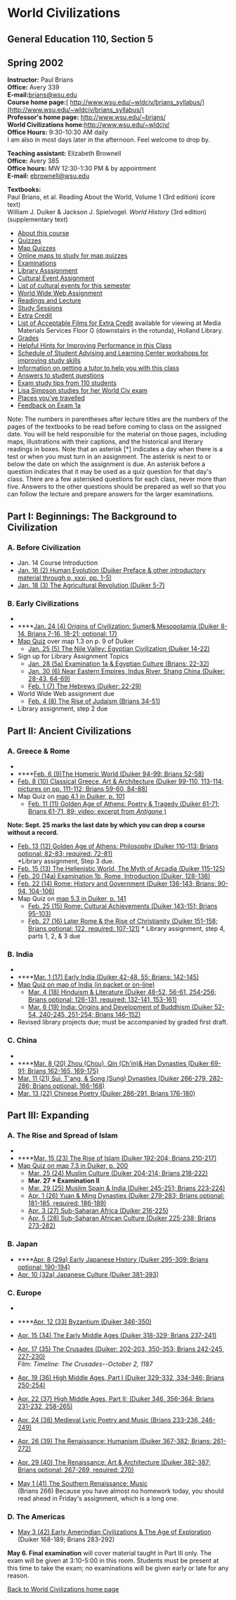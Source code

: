 # World Civilizations

## General Education 110, Section 5

## Spring 2002



**Instructor:** Paul Brians  
**Office:** Avery 339  
**E-mail:**[brians@wsu.edu](MAILTO:brians@wsu.edu)  
**Course home page:**[
http://www.wsu.edu/~wldciv/brians_syllabus/](http://www.wsu.edu/~wldciv/brians_syllabus/)  
**Professor's home page:** <http://www.wsu.edu/~brians/>  
**World Civilizations home:**<http://www.wsu.edu/~wldciv/>  
**Office Hours:** 9:30-10:30 AM daily  
I am also in most days later in the afternoon. Feel welcome to drop by.



**Teaching assistant:** Elizabeth Brownell  
**Office:** Avery 385  
**Office hours:** MW 12:30-1:30 PM  & by appointment  
**E-mail:** ebrownell@wsu.edu



**Textbooks:**  
Paul Brians, et al.  Reading About the World, Volume 1 (3rd edition) (core
text)  
William J. Duiker & Jackson J. Spielvogel. _World History_ (3rd edition)
(supplementary text)  

  * [About this course](about.html)
  * [Quizzes](quizzes.html)
  * [Map Quizzes](map_quizzes.html)
  * [Online maps to study for map quizzes](maps/mapindex.html)
  * [Examinations](examinations.html)
  * [Library Asssignment](library.html)
  * [Cultural Event Assignment](cultural.html)
  * [List of cultural events for this semester](http://www.wsu.edu/~brians/events.html)
  * [World Wide Web Assignment](web.html)
  * [Readings and Lecture](readings.html)
  * [Study Sessions](study.html)
  * [Extra Credit](extra.html)
  * [List of Acceptable Films for Extra Credit](films.html) available for viewing at Media Materials Services Floor G (downstairs in the rotunda), Holland Library.
  * [Grades](grades.html)
  * [Helpful Hints for Improving Performance in this Class](hints.html)
  * [Schedule of Student Advising and Learning Center workshops for improving study skills](http://salc.wsu.edu/acad_assist/lw.asp)
  * [Information on getting a tutor to help you with this class](http://salc.wsu.edu/acad_assist/tutoring/tutor.asp)
  * [Answers to student questions](answers.html)
  * [Exam study tips from 110 students](tips.html)
  * [Lisa Simpson studies for her World Civ exam](lisa.html)
  * [Places you've travelled](countries.html)
  * [Feedback on Exam 1a](exam1a.html) 

Note: The numbers in parentheses after lecture titles are the numbers of the
pages of the textbooks to be read before coming to class on the assigned date.
You will be held responsible for the material on those pages, including maps,
illustrations with their captions, and the historical and literary readings in
boxes. Note that an asterisk [*] indicates a day when there is a test or when
you must turn in an assignment. The asterisk is next to or below the date on
which the assignment is due. An asterisk before a question indicates that it
may be used as a quiz question for that day's class. There are a few
asterisked questions for each class, never more than five. Answers to the
other questions should be prepared as well so that you can follow the lecture
and prepare answers for the larger examinations.

## Part I: Beginnings: The Background to Civilization

### A. Before Civilization

  * Jan. 14 Course Introduction
  * [Jan. 16 (2) Human Evolution (Duiker Preface & other introductory material through p, xxxi, pp. 1-5)](2.html)
  * [Jan. 18 (3) The Agricultural Revolution (Duiker 5-7)](3.html)

  

### B. Early Civilizations

  *  
  * ****[Jan. 24 (4) Origins of Civilization: Sumer& Mesopotamia (Duiker 8-14, Brians 7-16, 18-21; optional: 17)](4.html)  
* [Map Quiz](http://www.wsu.edu/~wldciv/brians_syllabus/maps/maplabels1.html) over map 1.3 on p. 9 of Duiker
  * [Jan. 25 (5) The Nile Valley: Egyptian Civilization (Duiker 14-22)](5.html)  
* Sign up for Library Assignment Topics
  * [Jan. 28 (5a) Examination 1a & Egyptian Culture (Brians: 22-32) ](5a.html)
  * [Jan. 30 (6) Near Eastern Empires, Indus River, Shang China (Duiker: 28-43, 64-69)](6.html)
  * [Feb. 1 (7) The Hebrews (Duiker: 22-29)](7.html)  
* World Wide Web assignment due
  * [Feb. 4 (8) The Rise of Judaism (Brians 34-51)](8.html)  
* Library assignment, step 2 due

## Part II: Ancient Civilizations

### A. Greece & Rome

  *  
  * ****[Feb. 6 (9)The Homeric World (Duiker 94-99: Brians 52-58)](9.html)
  * [Feb. 8 (10) Classical Greece, Art & Architecture (Duiker 99-110, 113-114; pictures on pp. 111-112; Brians 59-60, 84-88)](10.html)  
* Map Quiz on [map 4.1 in Duiker, p. 101](maps/maplabels2.html)
  * [Feb. 11 (11) Golden Age of Athens: Poetry & Tragedy (Duiker 61-71; Brians 61-71, 89; video: excerpt from _Antigone_ )  
](11.html)

**Note: Sept. 25 marks the last date by which you can drop a course without a
record.**

  * [Feb. 13 (12) Golden Age of Athens: Philosophy (Duiker 110-113: Brians optional: 82-83; required: 72-81)](12.html)   
*Library assignment, Step 3 due.
  * [Feb. 15 (13) The Hellenistic World, The Myth of Arcadia (Duiker 115-125)](13.html)
  * [Feb. 20 (14a) Examination 1b, Rome, Introduction (Duiker, 128-136)](14a.html)
  * [Feb. 22 (14) Rome: History and Government (Duiker 136-143; Brians: 90-94, 104-106)](14.html)  
* Map Quiz on [map 5.3 in Duiker, p. 141](maps/maplabels3.html)
  * [Feb. 25 (15) Rome: Cultural Achievements (Duiker 143-151; Brians 95-103)](15.html)
  * [Feb. 27 (16) Later Rome & the Rise of Christianity (Duiker 151-158; Brians optional: 122, required: 107-121)](16.html) * Library assignment, step 4, parts 1, 2, & 3 due

### B. India

  *  
  * ****[Mar. 1 (17) Early India (Duiker 42-48, 55; Brians: 142-145)](17.html)  
* [Map Quiz on map of India (in packet or on-line)](places.html#mapquiz4)
  * [Mar. 4 (18) Hinduism & Literature (Duiker 48-52, 56-61, 254-256; Brians optional: 126-131, required: 132-141, 153-161)](18.html)
  * [Mar. 6 (19) India: Origins and Development of Buddhism (Duiker 52-54, 240-245, 251-254; Brians 146-152)](19.html)  
* Revised library projects due; must be accompanied by graded first draft.

### C. China

  *  
  * ****[Mar. 8 (20) Zhou (Chou), Qin (Ch'in)& Han Dynasties (Duiker 69-91; Brians 162-165, 169-175)](20.html)
  * [Mar. 11 (21) Sui, T'ang, & Song (Sung) Dynasties (Duiker 266-279, 282-286; Brians optional: 166-168) ](21.html)
  * [Mar. 13 (22) Chinese Poetry (Duiker 286-291, Brians 176-180) ](22.html)

## Part III: Expanding

### A. The Rise and Spread of Islam

  *  
  * ****[Mar. 15 (23) The Rise of Islam (Duiker 192-204; Brians 210-217)](23.html)  
* [Map Quiz on map 7.3 in Duiker, p. 200 ](places.html#mapquiz5)
  * [Mar. 25 (24) Muslim Culture (Duiker 204-214; Brians 218-222)](24.html)
  * **Mar. 27 * Examination II**
  * [Mar. 29 (25) Muslim Spain & India (Duiker 245-251; Brians 223-224) ](25.html)
  * [Apr. 1 (26) Yuan & Ming Dynasties (Duiker 279-283; Brians optional: 181-185, required: 186-189)](26.html)
  * [Apr. 3 (27) Sub-Saharan Africa (Duiker 216-225)](27.html)
  * [Apr. 5 (28) Sub-Saharan African Culture (Duiker 225-238; Brians 273-282) ](28.html)

### B. Japan

  * ****[Apr. 8 (29a) Early Japanese History (Duiker 295-309; Brians optional: 190-194)](29a.html)
  * [Apr. 10 (32a) Japanese Culture (Duiker 381-393)](32a.html)

### C. Europe

  *  
  * ****[Apr. 12 (33) Byzantium (Duiker 346-350)](33.html)
  * [Apr. 15 (34) The Early Middle Ages (Duiker 318-329; Brians 237-241)](34.html)
  * [Apr. 17 (35) The Crusades (Duiker: 202-203, 350-353; Brians 242-245, 227-230)](35.html)  
Film: _Timeline: The Crusades--October 2, 1187_

  * [Apr. 19 (36) High Middle Ages, Part I (Duiker 329-332, 334-346; Brians 250-254)](36.html)
  * [Apr. 22 (37) High Middle Ages, Part II: (Duiker 346, 356-364; Brians 231-232, 258-265)](37.html)
  * [Apr. 24 (38) Medieval Lyric Poetry and Music (Brians 233-236, 246-249)](38.html)
  * [Apr. 26 (39) The Renaissance: Humanism (Duiker 367-382; Brians: 261-272)](39.html)
  * [Apr. 29 (40) The Renaissance: Art & Architecture (Duiker 382-387; Brians optional: 267-269, required: 270)](40.html)
  * [May 1 (41) The Southern Renaissance: Music](41.html)  
(Brians 266) Because you have almost no homework today, you should read ahead
in Friday's assignment, which is a long one.

### D. The Americas

  * [May 3 (42) Early Amerindian Civilizations & The Age of Exploration](42.html) (Duiker 168-189; Brians 283-292)

**May 6. Final examination** will cover material taught in Part III only. The
exam will be given at 3:10-5:00 in this room. Students must be present at this
time to take the exam; no examinations will be given early or late for any
reason.

[Back to World Civilizations home page](http://www.wsu.edu/~wldciv/)

